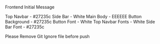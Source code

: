 Frontend Initial Message

Top Navbar - #27235c
Side Bar - White
Main Body - EEEEEE
Button Background - #27235c
Button Font - White
Top Navbar Fonts - White
Side Bar Font - #27235c

Please Remove Git Ignore file before push